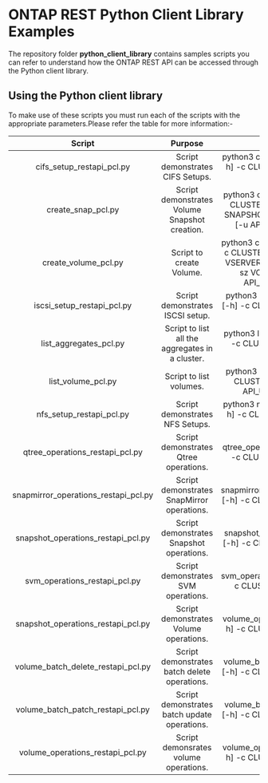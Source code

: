 # ONTAP REST Python Client Library Examples

The repository folder **python_client_library** contains samples scripts you can refer to understand how the ONTAP REST API can be accessed through the Python client library.


## Using the Python client library

To make use of these scripts you must run each of the scripts with the appropriate parameters.Please refer the table for more information:-

| Script                               | Purpose       | Syntax  |
|:------------------------------------:|:-------------:|:-----:|
| cifs_setup_restapi_pcl.py  | Script demonstrates CIFS Setups. | python3 cifs_setup_restapi_pcl.py [-h] -c CLUSTER [-u API_USER] [-p API_PASS] |
| create_snap_pcl.py  | Script demonstrates Volume Snapshot creation. | python3 create_snap_pcl.py [-h] -c CLUSTER -v VOLUME_NAME -s SNAPSHOT_NAME -vs SVM_NAME [-u API_USER] [-p API_PASS] |
| create_volume_pcl.py  | Script to create Volume. | python3 create_volume_pcl.py [-h] -c CLUSTER -v VOLUME_NAME -vs VSERVER_NAME -a AGGR NAME -sz VOLUME_SIZE(MBs) [-u API_USER][-p API_PASS] |
| iscsi_setup_restapi_pcl.py  | Script demonstrates ISCSI setup. | python3 iscsi_setup_restapi_pcl.py [-h] -c CLUSTER [-u API_USER] [-p API_PASS] |
| list_aggregates_pcl.py  | Script to list all the aggregates in a cluster. | python3 list_aggregates_pcl.py [-h] -c CLUSTER [-u API_USER] [-p API_PASS] |
| list_volume_pcl.py   | Script to list volumes. |  python3 list_volume_pcl.py [-h] -c CLUSTER -vs SVM_NAME [-u API_USER]                        [-p API_PASS] |
| nfs_setup_restapi_pcl.py   | Script demonstrates NFS Setups. | python3 nfs_setup_restapi_pcl.py [-h] -c CLUSTER [-u API_USER][-p API_PASS] |
| qtree_operations_restapi_pcl.py   | Script demonstrates Qtree operations. | python3 qtree_operations_restapi_pcl.py [-h] -c CLUSTER [-u API_USER] [-p API_PASS] |
| snapmirror_operations_restapi_pcl.py   | Script demonstrates SnapMirror operations. | python3 snapmirror_operations_restapi_pcl.py [-h] -c CLUSTER [-u API_USER] [-p API_PASS] |
| snapshot_operations_restapi_pcl.py    | Script demonstrates Snapshot operations. | python3 snapshot_operations_restapi_pcl.py [-h] -c CLUSTER [-u API_USER][-p API_PASS] |
| svm_operations_restapi_pcl.py    | Script demonstrates SVM operations. | python3 svm_operations_restapi_api.py [-h] -c CLUSTER [-u API_USER][-p API_PASS] |
| snapshot_operations_restapi_pcl.py    | Script demonstrates Volume operations. | python3 volume_operations_restapi_api.py [-h] -c CLUSTER [-u API_USER] [-p API_PASS] |
| volume_batch_delete_restapi_pcl.py    | Script demonstrates batch delete operations. | python3 volume_batch_delete_restapi_pcl.py [-h] -c CLUSTER [-u API_USER] [-p API_PASS] |
| volume_batch_patch_restapi_pcl.py    | Script demonstrates batch update operations. | python3 volume_batch_patch_restapi_pcl.py [-h] -c CLUSTER [-u API_USER] [-p API_PASS]  |
| volume_operations_restapi_pcl.py    | Script demonsrates volume operations. | python3 volume_operations_restapi_pcl.py [-h] -c CLUSTER [-u API_USER] [-p API_PASS] |
  
